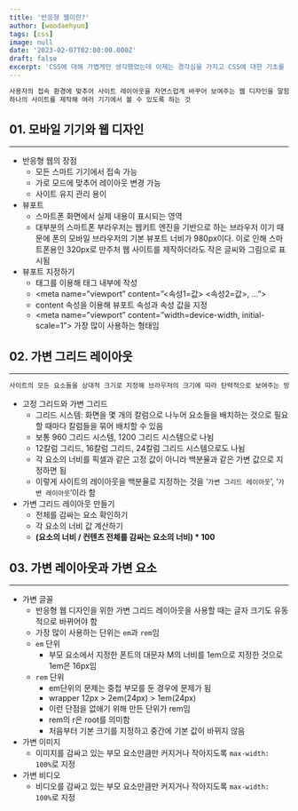 ```yaml
---
title: '반응형 웹이란?'
author: [woodaehyun]
tags: [css]
image: null
date: '2023-02-07T02:00:00.000Z'
draft: false
excerpt: 'CSS에 대해 가볍게만 생각했었는데 이제는 경각심을 가지고 CSS에 대한 기초를 다시 복습하고 정리했다. CSS는 쉽게 잊어버리는 경우가 많아 앞으로 내가 참고할 수 있도록 정리를 했다.'
---
```


```jsx
사용자의 접속 환경에 맞추어 사이트 레이아웃을 자연스럽게 바꾸어 보여주는 웹 디자인을 말함
하나의 사이트를 제작해 여러 기기에서 볼 수 있도록 하는 것
```

## 01. 모바일 기기와 웹 디자인

---

- 반응형 웹의 장점
  - 모든 스마트 기기에서 접속 가능
  - 가로 모드에 맞추어 레이아웃 변경 가능
  - 사이트 유지 관리 용이
- 뷰포트
  - 스마트폰 화면에서 실제 내용이 표시되는 영역
  - 대부분의 스마트폰 부라우저는 웹키트 엔진을 기반으로 하는 브라우저 이기 때문에 폰의 모바일 브라우저의 기본 뷰포트 너비가 980px이다. 이로 인해 스마트폰용인 320px로 만주처 웹 사이트를 제작하더라도 작은 글씨와 그림으로 표시됨
- 뷰포트 지정하기
  - <meta> 태그를 이용해 <head> 태그 내부에 작성
  - <meta name=”viewport” content=”<속성1=값> <속성2=값>, …”>
  - content 속성을 이용해 뷰포트 속성과 속성 값을 지정
  - <meta name=”viewport” content=”width=device-width, initial-scale=1”> 가장 많이 사용하는 형태임

## 02. 가변 그리드 레이아웃

---

```jsx
사이트의 모든 요소들을 상대적 크기로 지정해 브라우저의 크기에 따라 탄력적으로 보여주는 방법
```

- 고정 그리드와 가변 그리드
  - 그리드 시스템: 화면을 몇 개의 칼럼으로 나누어 요소들을 배치하는 것으로 필요할 때마다 칼럼들을 묶어 배치할 수 있음
  - 보통 960 그리드 시스템, 1200 그리드 시스템으로 나뉨
  - 12칼럼 그리드, 16칼럼 그리드, 24칼럼 그리드 시스템으로도 나뉨
  - 각 요소의 너비를 픽셀과 같은 고정 값이 아니라 백분율과 같은 가변 값으로 지정하면 됨
  - 이렇게 사이트의 레이아웃을 백분율로 지정하는 것을 ‘`가변 그리드 레이아웃`’, ‘`가변 레이아웃`’이라 함
- 가변 그리드 레이아웃 만들기
  - 전체를 감싸는 요소 확인하기
  - 각 요소의 너비 값 계산하기
  - **(요소의 너비 / 컨텐츠 전체를 감싸는 요소의 너비) \* 100**

## 03. 가변 레이아웃과 가변 요소

---

- 가변 글꼴
  - 반응형 웹 디자인을 위한 가변 그리드 레이아웃을 사용할 때는 글자 크기도 유동적으로 바뀌어야 함
  - 가장 많이 사용하는 단위는 `em`과 `rem`임
  - `em` 단위
    - 부모 요소에서 지정한 폰트의 대문자 M의 너비를 1em으로 지정한 것으로 1em은 16px임
  - `rem` 단위
    - em단위의 문제는 중첩 부모를 둔 경우에 문제가 됨
    - wrapper 12px > 2em(24px) > 1em(24px)
    - 이런 단점을 없애기 위해 만든 단위가 rem임
    - rem의 r은 root를 의미함
    - 처음부터 기본 크기를 지정하고 중간에 기본 값이 바뀌지 않음
- 가변 이미지
  - 이미지를 감싸고 있는 부모 요소만큼만 커지거나 작아지도록 `max-width: 100%`로 지정
- 가변 비디오
  - 비디오를 감싸고 있는 부모 요소만큼만 커지거나 작아지도록 `max-width: 100%`로 지정
